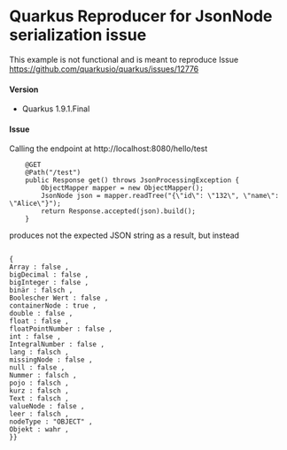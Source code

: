 # Quarkus Reproducer for JsonNode serialization issue

This example is not functional and is meant to reproduce Issue https://github.com/quarkusio/quarkus/issues/12776

#### Version

* Quarkus 1.9.1.Final

#### Issue

Calling the endpoint at http://localhost:8080/hello/test

````
    @GET
    @Path("/test")
    public Response get() throws JsonProcessingException {
        ObjectMapper mapper = new ObjectMapper();
        JsonNode json = mapper.readTree("{\"id\": \"132\", \"name\": \"Alice\"}");
        return Response.accepted(json).build();
    }
````

produces not the expected JSON string as a result, but instead

````

{
Array : false ,
bigDecimal : false ,
bigInteger : false ,
binär : falsch ,
Boolescher Wert : false ,
containerNode : true ,
double : false ,
float : false ,
floatPointNumber : false ,
int : false ,
IntegralNumber : false ,
lang : falsch ,
missingNode : false ,
null : false ,
Nummer : falsch ,
pojo : falsch ,
kurz : falsch ,
Text : falsch ,
valueNode : false ,
leer : falsch ,
nodeType : "OBJECT" ,
Objekt : wahr ,
}}

````